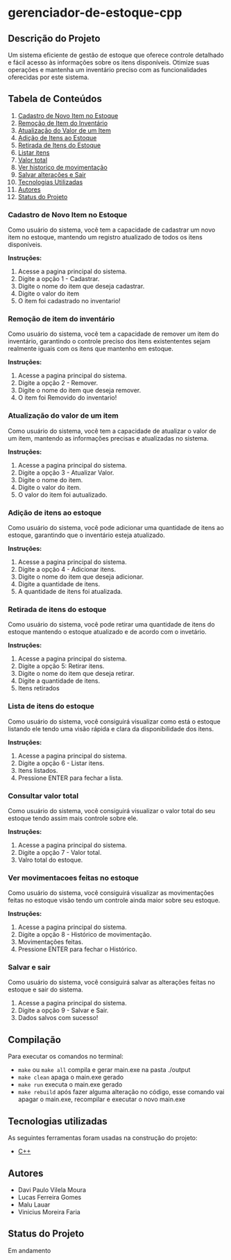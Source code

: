 ﻿# gerenciador-de-estoque-cpp
## Descrição do Projeto
Um sistema eficiente de gestão de estoque que oferece controle detalhado e fácil acesso às informações sobre os itens disponíveis. Otimize suas operações e mantenha um inventário preciso com as funcionalidades oferecidas por este sistema.

## Tabela de Conteúdos
1. [Cadastro de Novo Item no Estoque](#cadastro-de-novo-item-no-estoque)
2. [Remoção de Item do Inventário](#remoção-de-item-do-inventário)
3. [Atualização do Valor de um Item](#atualização-do-valor-de-um-item)
4. [Adição de Itens ao Estoque](#adição-de-itens-ao-estoque)
5. [Retirada de Itens do Estoque](#retirada-de-itens-do-estoque)
6. [Listar itens](#lista-de-itens-do-estoque)
7. [Valor total](#consultar-valor-total)
8. [Ver historico de movimentação](#ver-movimentacoes-feitas-no-estoque)
9. [Salvar alterações e Sair](#salvar-e-sair)
10. [Tecnologias Utilizadas](#tecnologias-utilizadas)
11. [Autores](#autores)
12. [Status do Projeto](#status-do-projeto)

### Cadastro de Novo Item no Estoque
Como usuário do sistema, você tem a capacidade de cadastrar um novo item no estoque, mantendo um registro atualizado de todos os itens disponíveis.

**Instruções:**
1. Acesse a pagina principal do sistema.
2. Digite a opção 1 - Cadastrar.
3. Digite o nome do item que deseja cadastrar.
4. Digite o valor do item
5. O item foi cadastrado no inventario!

### Remoção de item do inventário
Como usuário do sistema, você tem a capacidade de remover um item do inventário, garantindo o controle preciso dos itens existententes sejam realmente iguais com os itens que mantenho em estoque.

**Instruções:**
1. Acesse a pagina principal do sistema.
2. Digite a opção  2 - Remover.
3. Digite o nome do item que deseja remover.
4. O item foi Removido do inventario!

### Atualização do valor de um item
Como usuário do sistema, você tem a capacidade de atualizar o valor de um item, mantendo as informações precisas e atualizadas no sistema.

**Instruções:**
1. Acesse a pagina principal do sistema.
2. Digite a opção 3 - Atualizar Valor.
3. Digite o nome do item.
4. Digite o valor do item.
5. O valor do item foi autualizado.


### Adição de itens ao estoque
Como usuário do sistema, você pode adicionar uma quantidade de itens ao estoque, garantindo que o inventário esteja atualizado.

**Instruções:**
1. Acesse a pagina principal do sistema.
2. Digite a opção 4 - Adicionar itens.
3. Digite o nome do item que deseja adicionar.
4. Digite a quantidade de itens.
5. A quantidade de itens foi atualizada.

### Retirada de itens do estoque
Como usuário do sistema, você pode retirar uma quantidade de itens do estoque mantendo o estoque atualizado e de acordo com o invetário.

**Instruções:**
1. Acesse a pagina principal do sistema.
2. Digite a opção 5: Retirar itens.
3. Digite o nome do item que deseja retirar.
4. Digite a quantidade de itens.
5. Itens retirados

### Lista de itens do estoque
Como usuário do sistema, você consiguirá visualizar como está o estoque listando ele tendo uma visão rápida e clara da disponibilidade dos itens.

**Instruções:**
1. Acesse a pagina principal do sistema.
2. Digite a opção  6 - Listar itens.
3. Itens listados.
4. Pressione ENTER para fechar a lista.

### Consultar valor total
Como usuário do sistema, você consiguirá visualizar o valor total do seu estoque tendo assim mais controle sobre ele.

**Instruções:**
1. Acesse a pagina principal do sistema.
2. Digite a opção  7 - Valor total.
3. Valro total do estoque.

### Ver movimentacoes feitas no estoque
Como usuário do sistema, você consiguirá visualizar as movimentações feitas no estoque visão tendo um controle ainda maior sobre seu estoque.

**Instruções:**
1. Acesse a pagina principal do sistema.
2. Digite a opção  8 - Histórico de movimentação.
3. Movimentações feitas.
4. Pressione ENTER para fechar o Histórico.

### Salvar e sair
Como usuário do sistema, você consiguirá salvar as alterações feitas no estoque e sair do sistema.

1. Acesse a pagina principal do sistema.
2. Digite a opção  9 - Salvar e Sair.
3. Dados salvos com sucesso!

## Compilação
Para executar os comandos no terminal:
- `make` ou `make all` compila e gerar main.exe na pasta ./output
- `make clean` apaga o main.exe gerado
- `make run` executa o main.exe gerado
- `make rebuild` após fazer alguma alteração no código, esse comando vai apagar o main.exe, recompilar e executar o novo main.exe

## Tecnologias utilizadas
As seguintes ferramentas foram usadas na construção do projeto:
- [C++](https://www.cplusplus.com/)

## Autores 
- Davi Paulo Vilela Moura
- Lucas Ferreira Gomes
- Malu Lauar
- Vinicius Moreira Faria

## Status do Projeto
Em andamento
